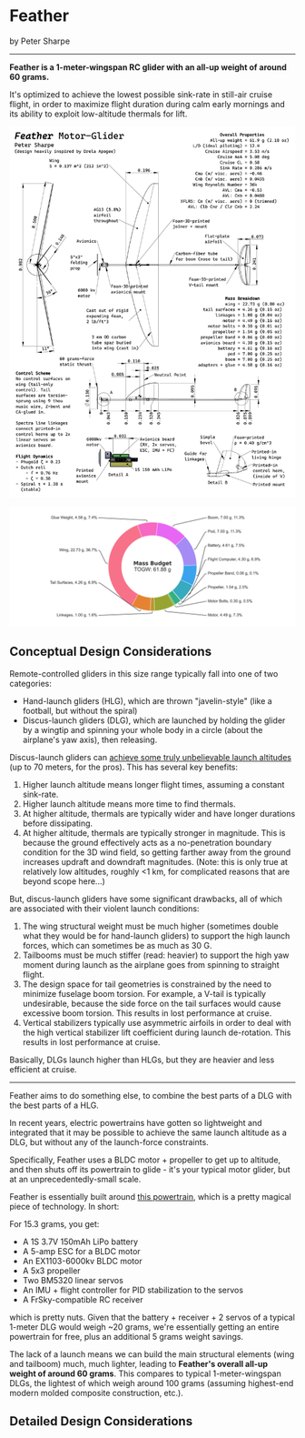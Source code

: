 # Feather

by Peter Sharpe

-----

**Feather is a 1-meter-wingspan RC glider with an all-up weight of around 60 grams.**

It's optimized to achieve the lowest possible sink-rate in still-air cruise flight, in order to maximize flight duration during calm early mornings and its ability to exploit low-altitude thermals for lift.

![three-view](./CAD/feather.png)

![mass-budget](./figures/mass_budget.png)

## Conceptual Design Considerations

Remote-controlled gliders in this size range typically fall into one of two categories:

- Hand-launch gliders (HLG), which are thrown "javelin-style" (like a football, but without the spiral)
- Discus-launch gliders (DLG), which are launched by holding the glider by a wingtip and spinning your whole body in a circle (about the airplane's yaw axis), then releasing.

Discus-launch gliders can [achieve some truly unbelievable launch altitudes](https://www.youtube.com/watch?v=onFAnlK0M_4&t=24s) (up to 70 meters, for the pros). This has several key benefits:

1. Higher launch altitude means longer flight times, assuming a constant sink-rate.
2. Higher launch altitude means more time to find thermals.
3. At higher altitude, thermals are typically wider and have longer durations before dissipating.
4. At higher altitude, thermals are typically stronger in magnitude. This is because the ground effectively acts as a no-penetration boundary condition for the 3D wind field, so getting farther away from the ground increases updraft and downdraft magnitudes. (Note: this is only true at relatively low altitudes, roughly <1 km, for complicated reasons that are beyond scope here...)

But, discus-launch gliders have some significant drawbacks, all of which are associated with their violent launch conditions:

1. The wing structural weight must be much higher (sometimes double what they would be for hand-launch gliders) to support the high launch forces, which can sometimes be as much as 30 G.
2. Tailbooms must be much stiffer (read: heavier) to support the high yaw moment during launch as the airplane goes from spinning to straight flight.
3. The design space for tail geometries is constrained by the need to minimize fuselage boom torsion. For example, a V-tail is typically undesirable, because the side force on the tail surfaces would cause excessive boom torsion. This results in lost performance at cruise.
4. Vertical stabilizers typically use asymmetric airfoils in order to deal with the high vertical stabilizer lift coefficient during launch de-rotation. This results in lost performance at cruise.

Basically, DLGs launch higher than HLGs, but they are heavier and less efficient at cruise.

-----

Feather aims to do something else, to combine the best parts of a DLG with the best parts of a HLG. 

In recent years, electric powertrains have gotten so lightweight and integrated that it may be possible to achieve the same launch altitude as a DLG, but without any of the launch-force constraints.

Specifically, Feather uses a BLDC motor + propeller to get up to altitude, and then shuts off its powertrain to glide - it's your typical motor glider, but at an unprecedentedly-small scale.

Feather is essentially built around [this powertrain](https://www.buzzardmodels.com/4gram1spro-brick), which is a pretty magical piece of technology. In short:

For 15.3 grams, you get:

- A 1S 3.7V 150mAh LiPo battery
- A 5-amp ESC for a BLDC motor
- An EX1103-6000kv BLDC motor
- A 5x3 propeller
- Two BM5320 linear servos
- An IMU + flight controller for PID stabilization to the servos
- A FrSky-compatible RC receiver

which is pretty nuts. Given that the battery + receiver + 2 servos of a typical 1-meter DLG would weigh ~20 grams, we're essentially getting an entire powertrain for free, plus an additional 5 grams weight savings.

The lack of a launch means we can build the main structural elements (wing and tailboom) much, much lighter, leading to **Feather's overall all-up weight of around 60 grams**. This compares to typical 1-meter-wingspan DLGs, the lightest of which weigh around 100 grams (assuming highest-end modern molded composite construction, etc.).

## Detailed Design Considerations